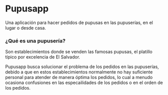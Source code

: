 # Pupusapp

Una aplicación para hacer pedidos de pupusas en las pupuserías, en el lugar o desde casa.

### ¿Qué es una pupusería?
Son establecimientos donde se venden las famosas pupusas, el platillo típico por excelencia de El Salvador. 

Pupusapp busca solucionar el problema de los pedidos en las pupuserías, debido a que en estos establecimientos normalmente no hay suficiente personal para atender de manera óptima los pedidos, lo cual a menudo ocasiona confusiones en las especailidades de los pedidos o en el orden de los pedidos.
